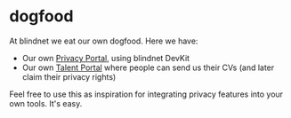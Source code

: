 # dogfood
At blindnet we eat our own dogfood. Here we have:
* Our own [Privacy Portal](privacy_portal), using blindnet DevKit
* Our own [Talent Portal](talent_portal) where people can send us their CVs (and later claim their privacy rights)

Feel free to use this as inspiration for integrating privacy features into your own tools. It's easy.
